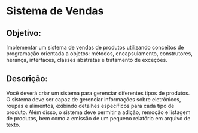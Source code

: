 # Sistema de Vendas
## Objetivo:
Implementar um sistema de vendas de produtos utilizando conceitos de programação
 orientada a objetos: métodos, encapsulamento, construtores, herança, interfaces, classes
 abstratas e tratamento de exceções.
 ## Descrição:
 Você deverá criar um sistema para gerenciar diferentes tipos de produtos. O sistema deve ser
 capaz de gerenciar informações sobre eletrônicos, roupas e alimentos, exibindo detalhes
 específicos para cada tipo de produto. Além disso, o sistema deve permitir a adição, remoção e
 listagem de produtos, bem como a emissão de um pequeno relatório em arquivo de texto.

 
 
